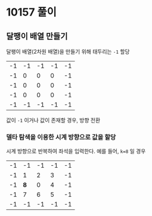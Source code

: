 # 10157 풀이

## 달팽이 배열 만들기

달팽이 배열(2차원 배열)을 만들기 위해 태두리는 `-1` 할당

|  |  |  |  |  |
| - | - | - | - | - |
| -1 | -1 | -1 | -1 | -1 |
| -1 | 0 | 0 | 0 | -1 |
| -1 | 0 | 0 | 0 | -1 |
| -1 | 0 | 0 | 0 | -1 |
| -1 | -1 | -1 | -1 | -1 |

값이 `-1` 이거나 값이 존재할 경우, 방향 전환

### 델타 탐색을 이용한 시계 방향으로 값을 할당

시계 방향으로 반복하여 좌석을 입력한다. 예를 들어, `k=8` 일 경우

|  |  |  |  |  |
| - | - | - | - | - |
| -1 | -1 | -1 | -1 | -1 |
| -1 | 1 | 2 | 3 | -1 |
| -1 | **8** | 0 | 4 | -1 |
| -1 | 7 | 6 | 5 | -1 |
| -1 | -1 | -1 | -1 | -1 |